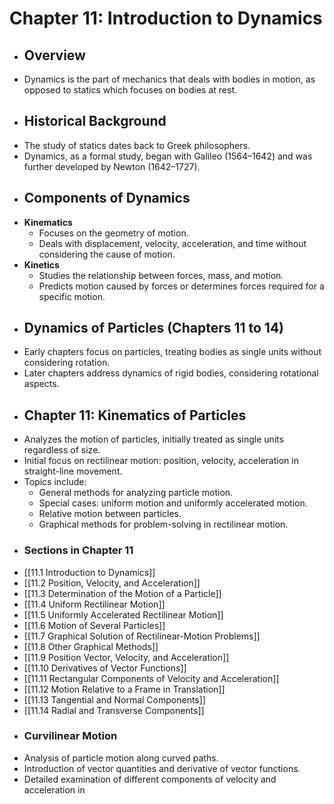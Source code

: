 # Chapter 11: Introduction to Dynamics
- ## Overview
- Dynamics is the part of mechanics that deals with bodies in motion, as opposed to statics which focuses on bodies at rest.
- ## Historical Background
- The study of statics dates back to Greek philosophers.
- Dynamics, as a formal study, began with Galileo (1564–1642) and was further developed by Newton (1642–1727).
- ## Components of Dynamics
- **Kinematics**
	- Focuses on the geometry of motion.
	- Deals with displacement, velocity, acceleration, and time without considering the cause of motion.
- **Kinetics**
	- Studies the relationship between forces, mass, and motion.
	- Predicts motion caused by forces or determines forces required for a specific motion.
- ## Dynamics of Particles (Chapters 11 to 14)
- Early chapters focus on particles, treating bodies as single units without considering rotation.
- Later chapters address dynamics of rigid bodies, considering rotational aspects.
- ## Chapter 11: Kinematics of Particles
- Analyzes the motion of particles, initially treated as single units regardless of size.
- Initial focus on rectilinear motion: position, velocity, acceleration in straight-line movement.
- Topics include:
	- General methods for analyzing particle motion.
	- Special cases: uniform motion and uniformly accelerated motion.
	- Relative motion between particles.
	- Graphical methods for problem-solving in rectilinear motion.
- ### Sections in Chapter 11
- [[11.1 Introduction to Dynamics]]
- [[11.2 Position, Velocity, and Acceleration]]
- [[11.3 Determination of the Motion of a Particle]]
- [[11.4 Uniform Rectilinear Motion]]
- [[11.5 Uniformly Accelerated Rectilinear Motion]]
- [[11.6 Motion of Several Particles]]
- [[11.7 Graphical Solution of Rectilinear-Motion Problems]]
- [[11.8 Other Graphical Methods]]
- [[11.9 Position Vector, Velocity, and Acceleration]]
- [[11.10 Derivatives of Vector Functions]]
- [[11.11 Rectangular Components of Velocity and Acceleration]]
- [[11.12 Motion Relative to a Frame in Translation]]
- [[11.13 Tangential and Normal Components]]
- [[11.14 Radial and Transverse Components]]
- ### Curvilinear Motion
- Analysis of particle motion along curved paths.
- Introduction of vector quantities and derivative of vector functions.
- Detailed examination of different components of velocity and acceleration in
